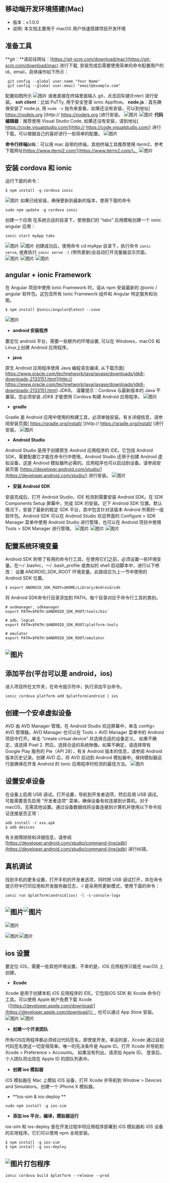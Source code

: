 ## 移动端开发环境搭建(Mac)
* 版本：v.1.0.0
* 说明: 本文档主要用于 macOS 用户快速搭建项目开发环境
## 准备工具
**git：**请前往网址：[https://git-scm.com/download/mac](https://git-scm.com/download/mac) 进行下载, 安装完成后需要使用简单的命令配置用户的 id，email，具体操作如下所示： 
```
 git config --global user.name "Your Name"
 git config --global user.email "email@example.com"
```
配置如图所示
![图片](https://uploader.shimo.im/f/pXnTDJLM2uIWa9Xp.png!thumbnail)
或者直接在终端里面输入 git，点击回车键(Enter) 进行安装。
**ssh client**：比如 PuTTy, 用于安全登录 ionic Appflow。
**node.js**：首先确保安装了 node.js, 用 `node -v` 指令来查看，如果还没有安装，可以到地址[ https://nodejs.org ](http:// https://nodejs.org )进行安装。
![图片](https://uploader.shimo.im/f/lSV4XCUtG3w5nCBe.png!thumbnail)
![图片](https://uploader.shimo.im/f/fPuFoAFztF0LqJ7P.png!thumbnail)
**代码编辑器**：推荐使用 Visual Studio Code, 如果还没有安装，请到地址[ https://code.visualstudio.com/](http:// https://code.visualstudio.com/) 进行下载，可以根据自己的喜好进行一些简单的配置。
![图片](https://uploader.shimo.im/f/2TB7TVlLX3o8D9VX.png!thumbnail)

**命令行终端(cli)**：可以用 mac 自带的终端，其他终端工具推荐使用 iterm2，参考下载网址[https://www.iterm2.com/](https://www.iterm2.com/)。
![图片](https://uploader.shimo.im/f/q1QwBqEsDwUN60m7.png!thumbnail)
## 安装 cordova 和 ionic 
运行下面的命令：
```
$ npm install -g cordova ionic
```
![图片](https://uploader.shimo.im/f/H33ZVQlwixYun1S1.png!thumbnail)
如果已经安装，确保更新到最新的版本，使用下面的命令
```
sudo npm update -g cordova ionic
```
创建一个应用
在系统合适的目录下，使用我们的 “tabs” 应用模板创建一个 ionic angular 应用：
```
ionic start myApp tabs
```
![图片](https://uploader.shimo.im/f/SklcouAzXg09oA3g.png!thumbnail)
![图片](https://uploader.shimo.im/f/fX32IT5c7TkTOp9C.png!thumbnail)
创建成功后，使用命令 cd myApp 目录下，执行命令 `ionic serve`, 或者执行 `ionic serve -l` (带热更新)会自动打开流量器显示页面。
![图片](https://uploader.shimo.im/f/NvaHvdkS1co9PtK4.png!thumbnail)
![图片](https://uploader.shimo.im/f/XLYTJYdBHfc7wRSJ.png!thumbnail)
![图片](https://uploader.shimo.im/f/13Yn2lT9JUciEDYk.png!thumbnail)
## angular + ionic Framework
在 Angular 项目中使用 Ionic Framework 时，请从 npm 安装最新的 @ionic / angular 软件包。这包含所有 Ionic Framework 组件和 Angular 特定服务和功能。
```
$ npm install @ionic/angular@latest --save
```
![图片](https://uploader.shimo.im/f/WPNHtz9cy9gZQtWQ.png!thumbnail)
* **android 安装程序**

要定位 android 平台，需要一些额外的环境设置, 可以在 Windows，macOS 和 Linux上创建 Android 应用程序。
* **java**

原生 Android 应用程序使用 Java 编程语言编译, 从下载页面[ https://www.oracle.com/technetwork/java/javase/downloads/jdk8-downloads-2133151.html](http:// https://www.oracle.com/technetwork/java/javase/downloads/jdk8-downloads-2133151.html) JDK8。
温馨提示：Cordova 与最新版本的 Java 不兼容。您必须安装 JDK8 才能使用 Cordova 构建 Android 应用程序。
![图片](https://uploader.shimo.im/f/NEVtf8dWbHsbncBB.png!thumbnail)
* **gradle**

Gradle 是 Android 应用中使用的构建工具，必须单独安装。有关详细信息，请参阅安装页面[ https://gradle.org/install/ ](http:// https://gradle.org/install/ )进行安装。
![图片](https://uploader.shimo.im/f/jX94GD3CbsgpjjTz.png!thumbnail)
* **Android Studio**

Android Studio 是用于创建原生 Android 应用程序的 IDE。它包括 Android SDK，需要配置它才能在命令行中使用。Android Studio 还用于创建 Android 虚拟设备，这是 Android 模拟器所必需的。应用程序也可以启动到设备。请参阅安装页面 [https://developer.android.com/studio/](https://developer.android.com/studio/) 进行安装。
![图片](https://uploader.shimo.im/f/ZSGBWj9lOdo4PtK5.png!thumbnail)
* **安装 Android SDK**

安装完成后，打开 Android Studio，IDE 检测到需要安装 Android SDK。在 SDK Components Setup 屏幕中，完成 SDK 的安装。记下 Android SDK 位置。默认情况下，安装了最新的稳定 SDK 平台，其中包含针对该版本 Android 所需的一组软件包。Android SDK 可以在 Android Studio 欢迎界面的 Configure > SDK Manager 菜单中使用 Android Studio 进行管理，也可以在 Android 项目中使用 Tools > SDK Manager 进行管理。
![图片](https://uploader.shimo.im/f/U2iiBzj0gn8gy1Gt.png!thumbnail)
![图片](https://uploader.shimo.im/f/SvVT5eNSVkEgNghC.png!thumbnail)
![图片](https://uploader.shimo.im/f/vDi8H7rAHPcfd6c2.png!thumbnail)
## 配置系统环境变量
Android SDK 附带了有用的命令行工具，在使用它们之前，必须设置一些环境变量。在〜/ .bashrc，〜/ .bash_profile 或类似的 shell 启动脚本中，进行以下修改：
设置 ANDROID_SDK_ROOT 环境变量。此路径应为上一节中使用的 Android SDK 位置。
```
$ export ANDROID_SDK_ROOT=$HOME/Library/Android/sdk
```
将 Android SDK命令行目录添加到 PATH。每个目录对应于命令行工具的类别。
```
# avdmanager, sdkmanager
export PATH=$PATH:$ANDROID_SDK_ROOT/tools/bin`

# adb, logcat
export PATH=$PATH:$ANDROID_SDK_ROOT/platform-tools

# emulator
export PATH=$PATH:$ANDROID_SDK_ROOT/emulator
```
## ![图片](https://uploader.shimo.im/f/oKLzJH80SrQzfWrf.png!thumbnail)
## 添加平台(平台可以是 android，ios)
进入项目所在文件夹，在命令提示符中，执行添加平台命令。
```
ionic cordova platform add $platform(android | ios
```
## 创建一个安卓虚拟设备
AVD 由 AVD Manager 管理。在 Android Studio 欢迎屏幕中，单击 config> AVD 管理器。AVD Manager 也可以在 Tools > AVD Manager 菜单中的 Android 项目中打开。单击 “create cirtual device” 并选择合适的设备定义。 如果不确定，请选择 Pixel 2. 然后，选择合适的系统映像。如果不确定，请选择带有 Google Play 服务的 Pie（API 28），有关 Android 版本的信息，请参阅 Android 版本历史记录。创建 AVD 后，将 AVD 启动到 Android 模拟器中。保持模拟器运行是确保在开发 Android 的 Ionic 应用程序时检测的最佳方法。
![图片](https://uploader.shimo.im/f/Cs3BQPeKxUwYFPxO.png!thumbnail)
## 设置安卓设备
在设备上启用 USB 调试。打开设置，导航到开发者选项，然后启用 USB 调试。可能需要首先启用 “开发者选项” 菜单。确保设备有权连接到计算机。对于 macOS，无需其他设置。通过设备数据线将设备连接到计算机并使用以下命令验证连接是否正常：
```
adb install -r xxx.apk 
$ adb devices
```
有关故障排除和详细信息，请参阅 [https://developer.android.com/studio/command-line/adb](https://developer.android.com/studio/command-line/adb) 进行纠错。
## 真机调试
找到手机的更多设置，打开手机的开发者选项，同时把 USB 调试打开，并在命令提示符中打印应用和开发服务器日志，-l 是采用热更新模式，使用下面的命令：
```
ionic run $platform(android|ios) -l -c-console-logs
```
## ![图片](https://uploader.shimo.im/f/R0eLpQE3mtc8PHPA.png!thumbnail)![图片](https://uploader.shimo.im/f/JPBdLp6ppig9BL89.png!thumbnail)
![图片](https://uploader.shimo.im/f/eLZ5qetnqGMkthng.png!thumbnail)

![图片](https://uploader.shimo.im/f/tcJTx6EywN0EENNs.png!thumbnail)![图片](https://uploader.shimo.im/f/15BFCOwH08kQB1as.png!thumbnail)
##  ios 设置
要定位 iOS，需要一些其他环境设置，不幸的是，iOS 应用程序只能在 macOS 上创建。
* **Xcode**

Xcode 是用于创建本机 iOS 应用程序的 IDE。它包括iOS SDK 和 Xcode 命令行工具。可以使用 Apple 帐户免费下载 Xcode（[https://developer.apple.com/download/](https://developer.apple.com/download/)）, 也可以通过 App Store 安装。
![图片](https://uploader.shimo.im/f/tSndECJ2xmoE40j9.png!thumbnail)
![图片](https://uploader.shimo.im/f/zZFwLm7ZKgUg8AgW.png!thumbnail)
* **创建一个开发团队**

所有iOS应用程序都必须经过代码签名，即使是开发。幸运的是，Xcode 通过自动代码签名使这一切变得简单。唯一的先决条件是 Apple ID。打开 Xcode 并导航到 Xcode > Preference > Accounts。 如果没有列出，请添加 Apple ID。 登录后，个人团队将出现在 Apple ID 的团队列表中。
* **创建 ios 模拟器**

iOS 模拟器在 Mac 上模拟 iOS 设备，打开 Xcode 并导航到 Window > Devices and Simulators。创建一个 iPhone X 模拟器。
* **ios-sim & ios-deploy **
```
sudo npm install -g ios-sim
```
* **添加 ios 平台，编译，模拟器运行**

ios-sim 和 ios-deploy 是在开发过程中将应用程序部署到 iOS 模拟器和 iOS 设备的实用程序。它们可以使用 npm 全局安装。
```
$ npm install -g ios-sim
$ npm install -g ios-deploy
```
## ![图片](https://uploader.shimo.im/f/PJP06C8h0mM72jl0.png!thumbnail)打包程序
```
ionic cordova build $platform --release --prod
```




